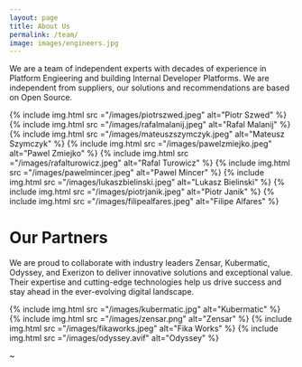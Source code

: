 ```yaml
---
layout: page
title: About Us
permalink: /team/
image: images/engineers.jpg
---
```


We are a team of independent experts with decades of experience in Platform Engieering and building Internal Developer Platforms. We are independent from suppliers, our solutions and recommendations are based on Open Source.

<div class="gallery-box">
  <div class="gallery gallery-columns-3">
    {% include img.html src ="/images/piotrszwed.jpeg" alt="Piotr Szwed" %}
    {% include img.html src ="/images/rafalmalanij.jpeg" alt="Rafal Malanij" %}
    {% include img.html src ="/images/mateuszszymczyk.jpeg" alt="Mateusz Szymczyk" %}
    {% include img.html src ="/images/pawelzmiejko.jpeg" alt="Pawel Zmiejko" %}
    {% include img.html src ="/images/rafalturowicz.jpeg" alt="Rafal Turowicz" %}
    {% include img.html src ="/images/pawelmincer.jpeg" alt="Pawel Mincer" %}
    {% include img.html src ="/images/lukaszbielinski.jpeg" alt="Lukasz Bielinski" %}
    {% include img.html src ="/images/piotrjanik.jpeg" alt="Piotr Janik" %}
    {% include img.html src ="/images/filipealfares.jpeg" alt="Filipe Alfares" %}
  </div>
</div>

# Our Partners

We are proud to collaborate with industry leaders Zensar, Kubermatic, Odyssey, and Exerizon to deliver innovative solutions and exceptional value. Their expertise and cutting-edge technologies help us drive success and stay ahead in the ever-evolving digital landscape.

<div class="gallery-box">
  <div class="gallery gallery-columns-2">
    {% include img.html src ="/images/kubermatic.jpg" alt="Kubermatic" %}
    {% include img.html src ="/images/zensar.png" alt="Zensar" %}
    {% include img.html src ="/images/fikaworks.jpeg" alt="Fika Works" %}
    {% include img.html src ="/images/odyssey.avif" alt="Odyssey" %}
  </div>
</div>

~
